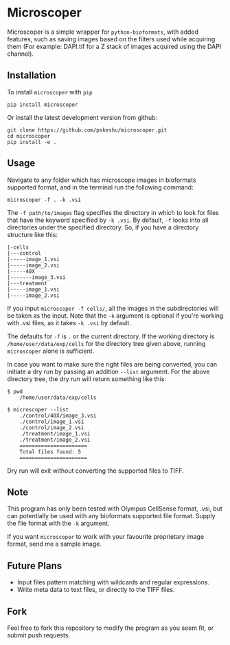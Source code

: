 # Microscoper

Microscoper is a simple wrapper for `python-bioformats`, with added features, such as saving images based on the filters used while acquiring them (For example: DAPI.tif for a Z stack of images acquired using the DAPI channel).

## Installation

To install `microscoper` with `pip`

    pip install microscoper

Or install the latest development version from github:

    git clone https://github.com/pskeshu/microscoper.git
    cd microscoper
    pip install -e .


## Usage

Navigate to any folder which has microscope images in bioformats supported format, and in the terminal run the following command:

    microscoper -f . -k .vsi

The `-f path/to/images` flag specifies the directory in which to look for files that have the keyword specified by `-k .vsi`. By default, `-f` looks into all directories under the specified directory. So, if you have a directory structure like this:

    |-cells
    |---control
    |-----image_1.vsi
    |-----image_2.vsi
    |-----40X
    |-------image_3.vsi
    |---treatment
    |-----image_1.vsi
    |-----image_2.vsi

If you input `microscoper -f cells/`, all the images in the subdirectories will be taken as the input. Note that the `-k` argument is optional if you're working with .vsi files, as it takes `-k .vsi` by default. 

The defaults for `-f` is `.` or the current directory. If the working directory is `/home/user/data/exp/cells` for the directory tree given above, running `microscoper` alone is sufficient.

In case you want to make sure the right files are being converted, you can initiate a dry run by passing an addition `--list` argument. For the above directory tree, the dry run will return something like this:
    
    $ pwd
        /home/user/data/exp/cells
    
    $ microscoper --list
        ./control/40X/image_3.vsi
        ./control/image_1.vsi
        ./control/image_2.vsi
        ./treatment/image_1.vsi
        ./treatment/image_2.vsi
        ======================
        Total files found: 5
        ======================

Dry run will exit without converting the supported files to TIFF.

## Note

This program has only been tested with Olympus CellSense format, .vsi, but can potentially be used with any bioformats supported file format. Supply the file format with the  `-k` argument.

If you want `microscoper` to work with your favourite proprietary image format, send me a sample image.

## Future Plans

* Input files pattern matching with wildcards and regular expressions.
* Write meta data to text files, or directly to the TIFF files.

## Fork

Feel free to fork this repository to modify the program as you seem fit, or submit push requests.
